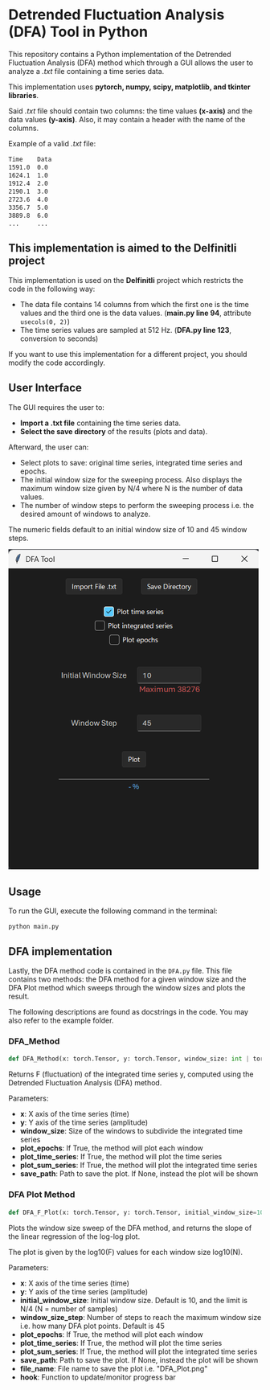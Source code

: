 # Detrended Fluctuation Analysis (DFA) Tool in Python

This repository contains a Python implementation of the Detrended Fluctuation Analysis (DFA) method which through a GUI allows the user to analyze a _.txt_ file containing a time series data. 

This implementation uses **pytorch, numpy, scipy, matplotlib, and tkinter libraries**.

Said _.txt_ file should contain two columns: the time values **(x-axis)** and the data values **(y-axis)**. Also, it may contain a header with the name of the columns.

Example of a valid _.txt_ file:
```
Time    Data
1591.0  0.0
1624.1  1.0
1912.4  2.0
2190.1  3.0
2723.6  4.0
3356.7  5.0
3889.8  6.0
...     ...
```

## This implementation is aimed to the Delfinitli project

This implementation is used on the **Delfinitli** project which restricts the code in the following way:
- The data file contains 14 columns from which the first one is the time values and the third one is the data values. (**main.py line 94**, attribute `usecols(0, 2)`)
- The time series values are sampled at 512 Hz. (**DFA.py line 123**, conversion to seconds)

If you want to use this implementation for a different project, you should modify the code accordingly.

## User Interface

The GUI requires the user to:
- **Import a .txt file** containing the time series data.
- **Select the save directory** of the results (plots and data).

Afterward, the user can:
- Select plots to save: original time series, integrated time series and epochs.
- The initial window size for the sweeping process. Also displays the maximum window size given by N/4 where N is the number of data values.
- The number of window steps to perform the sweeping process i.e. the desired amount of windows to analyze.

The numeric fields default to an initial window size of 10 and 45 window steps.

![screenshot.png](screenshot.png)

## Usage

To run the GUI, execute the following command in the terminal:
```
python main.py
```

## DFA implementation

Lastly, the DFA method code is contained in the `DFA.py` file. This file contains two methods: the DFA method for a given window size and the DFA Plot method which sweeps through the window sizes and plots the result.

The following descriptions are found as docstrings in the code. You may also refer to the example folder.

### DFA_Method
```python
def DFA_Method(x: torch.Tensor, y: torch.Tensor, window_size: int | torch.Tensor, plot_epochs=False, plot_time_series=False, plot_sum_series=False, save_path=None)
```
Returns F (fluctuation) of the integrated time series y, computed using the
Detrended Fluctuation Analysis (DFA) method.

Parameters:
- **x**:                   X axis of the time series (time)
- **y**:                   Y axis of the time series (amplitude)
- **window_size**:         Size of the windows to subdivide the integrated time series
- **plot_epochs**:         If True, the method will plot each window
- **plot_time_series**:    If True, the method will plot the time series
- **plot_sum_series**:     If True, the method will plot the integrated time series
- **save_path**:           Path to save the plot. If None, instead the plot will be shown

### DFA Plot Method
```python
def DFA_F_Plot(x: torch.Tensor, y: torch.Tensor, initial_window_size=10, window_size_step=45, plot_epochs=False, plot_time_series=False, plot_sum_series=False, save_path=None, hook=None, file_name=None)
```
Plots the window size sweep of the DFA method, and returns the slope of the linear regression of the log-log plot.

The plot is given by the log10(F) values for each window size log10(N).

Parameters:
- **x**:                           X axis of the time series (time)
- **y**:                           Y axis of the time series (amplitude)
- **initial_window_size**:     Initial window size. Default is 10, and the limit is N/4 (N = number of samples)
- **window_size_step**:        Number of steps to reach the maximum window size i.e. how many DFA plot points. Default is 45
- **plot_epochs**:                 If True, the method will plot each window
- **plot_time_series**:            If True, the method will plot the time series
- **plot_sum_series**:             If True, the method will plot the integrated time series
- **save_path**:                   Path to save the plot. If None, instead the plot will be shown
- **file_name**:                   File name to save the plot i.e. "DFA_Plot.png"
- **hook**:                        Function to update/monitor progress bar

